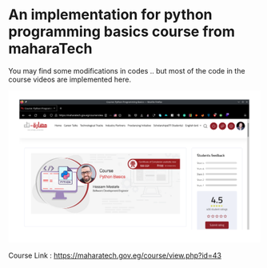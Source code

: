 # An implementation for python programming basics course from maharaTech

You may find some modifications in codes .. but most of the code in the course videos are implemented here.
<br/>

![Course](src/pythonProgrammingCourse.png)

Course Link : https://maharatech.gov.eg/course/view.php?id=43
